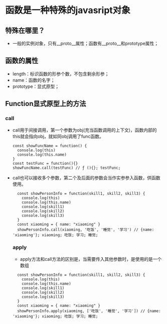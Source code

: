 # 函数是一种特殊的javasript对象
## 特殊在哪里？
- 一般的实例对象，只有__proto__属性；函数有__proto__和prototype属性；
## 函数的属性
- length：标识函数的形参个数，不包含剩余形参；
- name：函数的名字；
- prototype：显式原型；
## Function显式原型上的方法
### call
- call用于间接调用，第一个参数为obj(充当函数调用的上下文)，函数内部的this就会指向obj，就如同obj调用了func函数。
  ```
  const showFuncName = function() {
    console.log(this)
    console.log(this.name)
  }
  const testFunc = function(){}
  showFuncName.call(testFunc) // ƒ (){}; testFunc;
  ```
- call也可以接收多个参数，第二个及后面的参数会当作实参参入函数，供函数使用。
  ```
    const showPersonInfo = function(skill1, skill2, skill3) {
      console.log(this)
      console.log(this.name)
      console.log(skill1)
      console.log(skill2)
      console.log(skill3)
    }
    const xiaoming = { name: "xiaoming" }
    showPersonInfo.call(xiaoming, '吃饭', '睡觉', '学习') // {name: 'xiaoming'}; xiaoming; 吃饭; 学习; 睡觉;
  ```
  ### apply
  - apply方法和call方法的区别是，当需要传入其他参数时，是使用的是一个数组
  ```
    const showPersonInfo = function(skill1, skill2, skill3) {
      console.log(this)
      console.log(this.name)
      console.log(skill1)
      console.log(skill2)
      console.log(skill3)
    }
    const xiaoming = { name: "xiaoming" }
    showPersonInfo.apply(xiaoming, ['吃饭', '睡觉', '学习']) // {name: 'xiaoming'}; xiaoming; 吃饭; 学习; 睡觉;
  ```